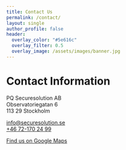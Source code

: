 ```yaml
---
title: Contact Us
permalink: /contact/
layout: single
author_profile: false
header:
  overlay_color: "#5e616c"
  overlay_filter: 0.5
  overlay_image: /assets/images/banner.jpg
---
```

# Contact Information
PQ Securesolution AB<br>
Observatoriegatan 6<br>
113 29 Stockholm

<a href="mailto:info@securesolution.se">info@securesolution.se</a><br>
<a href="tel:+46721702499">+46 72-170 24 99</a>

<a href="https://www.google.com/maps/place/Observatoriegatan+6,+113+29+Stockholm/@59.3408273,18.0487263,17z/data=!3m1!4b1!4m6!3m5!1s0x465f9d6f8e76b3d7:0x6111c10558881d9c!8m2!3d59.3408273!4d18.0513012!16s%2Fg%2F11c1653fsf?entry=ttu&g_ep=EgoyMDI1MTAxNC4wIKXMDSoASAFQAw%3D%3D">Find us on Google Maps</a>